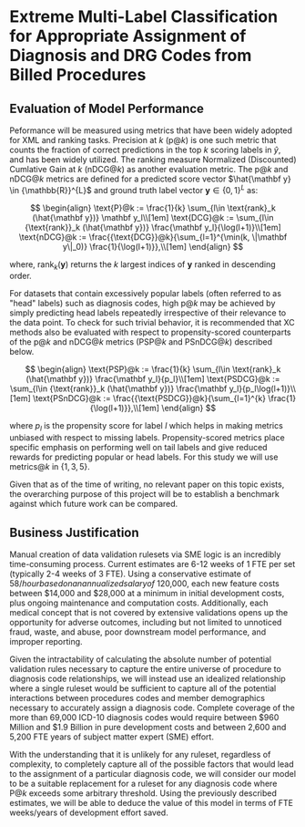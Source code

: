 # Extreme Multi-Label Classification for Appropriate Assignment of Diagnosis and DRG Codes from Billed Procedures

## Evaluation of Model Performance

Peformance will be measured using metrics that have been widely adopted for XML and ranking tasks. Precision at $k$ (p$@k$) is one such metric that counts the fraction of correct predictions in the top $k$ scoring labels in $\hat{y}$, and has been widely utilized. The ranking measure Normalized (Discounted) Cumlative Gain at $k$ (nDCG$@k$) as another evaluation metric. The p$@k$ and nDCG$@k$ metrics are defined for a predicted score vector $\hat{\mathbf y} \in {\mathbb{R}}^{L}$ and ground truth label vector $\mathbf y \in \left\lbrace 0, 1 \right\rbrace^L$ as:

$$
\begin{align}
        \text{P}@k := \frac{1}{k} \sum_{l\in \text{rank}_k (\hat{\mathbf y})} \mathbf y_l\\[1em]
        \text{DCG}@k := \sum_{l\in {\text{rank}}_k (\hat{\mathbf y})} \frac{\mathbf y_l}{\log(l+1)}\\[1em]
        \text{nDCG}@k := \frac{{\text{DCG}}@k}{\sum_{l=1}^{\min(k, \|\mathbf y\|_0)} \frac{1}{\log(l+1)}},\\[1em]
\end{align}
$$

where, $\text{rank}_k(\mathbf y)$ returns the $k$ largest indices of $\mathbf{y}$ ranked in descending order.

For datasets that contain excessively popular labels (often referred to as "head" labels) such as diagnosis codes, high p$@k$ may be achieved by simply predicting head labels repeatedly irrespective of their relevance to the data point. To check for such trivial behavior, it is recommended that XC methods also be evaluated with respect to propensity-scored counterparts of the p$@k$ and nDCG$@k$ metrics (PSP$@k$ and PSnDCG$@k$) described below.

$$
\begin{align}
        \text{PSP}@k := \frac{1}{k} \sum_{l\in \text{rank}_k (\hat{\mathbf y})} \frac{\mathbf y_l}{p_l}\\[1em]
        \text{PSDCG}@k := \sum_{l\in {\text{rank}}_k (\hat{\mathbf y})} \frac{\mathbf y_l}{p_l\log(l+1)}\\[1em]
        \text{PSnDCG}@k := \frac{{\text{PSDCG}}@k}{\sum_{l=1}^{k} \frac{1}{\log(l+1)}},\\[1em]
\end{align}
$$

where $p_l$ is the propensity score for label $l$ which helps in making metrics unbiased with respect to missing labels. Propensity-scored metrics place specific emphasis on performing well on tail labels and give reduced rewards for predicting popular or head labels. For this study we will use metrics$@k$ in $\{1,3,5\}$.

Given that as of the time of writing, no relevant paper on this topic exists, the overarching purpose of this project will be to establish a benchmark against which future work can be compared.

## Business Justification

Manual creation of data validation rulesets via SME logic is an incredibly time-consuming process. Current estimates are 6-12 weeks of 1 FTE per set (typically 2-4 weeks of 3 FTE). Using a conservative estimate of $58/hour based on an annualized salary of ~$120,000, each new feature costs between $14,000 and $28,000 at a minimum in initial development costs, plus ongoing maintenance and computation costs. Additionally, each medical concept that is not covered by extensive validations opens up the opportunity for adverse outcomes, including but not limited to unnoticed fraud, waste, and abuse, poor downstream model performance, and improper reporting.

Given the intractability of calculating the absolute number of potential validation rules necessary to capture the entire universe of procedure to diagnosis code relationships, we will instead use an idealized relationship where a single ruleset would be sufficient to capture all of the potential interactions between procedures codes and member demographics necessary to accurately assign a diagnosis code. Complete coverage of the more than 69,000 ICD-10 diagnosis codes would require between $960 Million and $1.9 Billion in pure development costs and between 2,600 and 5,200 FTE years of subject matter expert (SME) effort.

With the understanding that it is unlikely for any ruleset, regardless of complexity, to completely capture all of the possible factors that would lead to the assignment of a particular diagnosis code, we will consider our model to be a suitable replacement for a ruleset for any diagnosis code where P$@k$ exceeds some arbitrary threshold. Using the previously described estimates, we will be able to deduce the value of this model in terms of FTE weeks/years of development effort saved.
